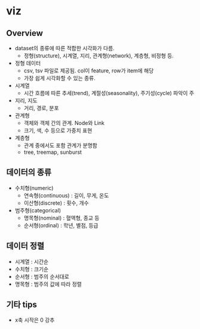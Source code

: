 # viz

## Overview

-   dataset의 종류에 따른 적합한 시각화가 다름.
    -   정형(structure), 시계열, 지리, 관계형(network), 계층형, 비정형 등.
-   정형 데이터
    -   csv, tsv 파일로 제공됨. col이 feature, row가 item에 해당
    -   가장 쉽게 시각화할 수 있는 종류.
-   시계열
    -   시간 흐름에 따른 추세(trend), 계절성(seasonality), 주기성(cycle) 파악이 주
-   지리, 지도
    -   거리, 경로, 분포
-   관계형
    -   객체와 객체 간의 관계. Node와 Link
    -   크기, 색, 수 등으로 가중치 표현
-   계층형
    -   관계 중에서도 포함 관계가 분명함
    -   tree, treemap, sunburst

## 데이터의 종류

-   수치형(numeric)
    -   연속형(continuous) : 길이, 무게, 온도
    -   이산형(discrete) : 횟수, 개수
-   범주형(categorical)
    -   명목형(nominal) : 혈액형, 종교 등
    -   순서형(ordinal) : 학년, 별점, 등급

## 데이터 정렬

-   시계열 : 시간순
-   수치형 : 크기순
-   순서형 : 범주의 순서대로
-   명목형 : 범주의 값에 따라 정렬

## 기타 tips

-   x축 시작은 0 강추
